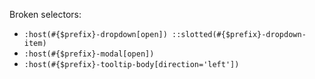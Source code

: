 Broken selectors:

- `:host(#{$prefix}-dropdown[open]) ::slotted(#{$prefix}-dropdown-item)`
- `:host(#{$prefix}-modal[open])`
- `:host(#{$prefix}-tooltip-body[direction='left'])`
